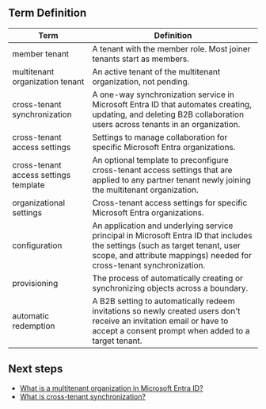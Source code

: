 ## Term Definition

| Term                                | Definition                                                                                                                                                                            |
|-------------------------------------|---------------------------------------------------------------------------------------------------------------------------------------------------------------------------------------|
| member tenant                       | A tenant with the member role. Most joiner tenants start as members.                                                                                                                   |
| multitenant organization tenant     | An active tenant of the multitenant organization, not pending.                                                                                                                         |
| cross-tenant synchronization        | A one-way synchronization service in Microsoft Entra ID that automates creating, updating, and deleting B2B collaboration users across tenants in an organization.                      |
| cross-tenant access settings        | Settings to manage collaboration for specific Microsoft Entra organizations.                                                                                                           |
| cross-tenant access settings template | An optional template to preconfigure cross-tenant access settings that are applied to any partner tenant newly joining the multitenant organization.                                     |
| organizational settings             | Cross-tenant access settings for specific Microsoft Entra organizations.                                                                                                               |
| configuration                       | An application and underlying service principal in Microsoft Entra ID that includes the settings (such as target tenant, user scope, and attribute mappings) needed for cross-tenant synchronization. |
| provisioning                        | The process of automatically creating or synchronizing objects across a boundary.                                                                                                      |
| automatic redemption                | A B2B setting to automatically redeem invitations so newly created users don't receive an invitation email or have to accept a consent prompt when added to a target tenant.            |

## Next steps

- [What is a multitenant organization in Microsoft Entra ID?](#)
- [What is cross-tenant synchronization?](#)